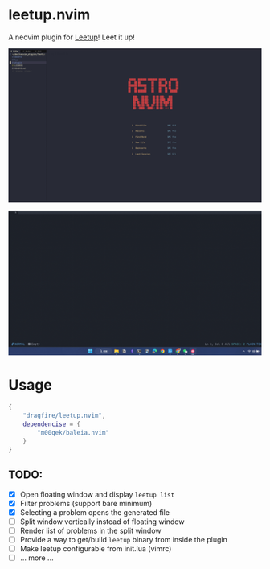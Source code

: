 # leetup.nvim
A neovim plugin for [Leetup](https://github.com/dragfire/leetup)! Leet it up!

![List problems](./assets/demo.gif?raw=true)

![Edit problems](./assets/edit.gif?raw=true)

# Usage
```lua
{
    "dragfire/leetup.nvim",
    dependencise = {
        "m00qek/baleia.nvim"
    }
}
```

## TODO:
- [x] Open floating window and display `leetup list`
- [x] Filter problems (support bare minimum)
- [x] Selecting a problem opens the generated file 
- [ ] Split window vertically instead of floating window
- [ ] Render list of problems in the split window
- [ ] Provide a way to get/build `leetup` binary from inside the plugin
- [ ] Make leetup configurable from init.lua (vimrc)
- [ ] ... more ...
